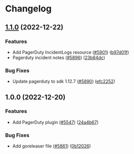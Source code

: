 # Changelog

## [1.1.0](https://github.com/cloudquery/cloudquery/compare/plugins-source-pagerduty-v1.0.0...plugins-source-pagerduty-v1.1.0) (2022-12-22)


### Features

* Add PagerDuty IncidentLogs resource ([#5901](https://github.com/cloudquery/cloudquery/issues/5901)) ([b97d01f](https://github.com/cloudquery/cloudquery/commit/b97d01f9d3b72a6342807012d5b0794c950cab25))
* Pagerduty incident notes ([#5896](https://github.com/cloudquery/cloudquery/issues/5896)) ([23b84dc](https://github.com/cloudquery/cloudquery/commit/23b84dcf762c4da7c1b84b3c23ed8b22193b430c))


### Bug Fixes

* Update pagerduty to sdk 1.12.7 ([#5890](https://github.com/cloudquery/cloudquery/issues/5890)) ([efc2252](https://github.com/cloudquery/cloudquery/commit/efc2252ff97b272fa951c7dca8361ca2db15e583))

## 1.0.0 (2022-12-20)


### Features

* Add PagerDuty plugin ([#5547](https://github.com/cloudquery/cloudquery/issues/5547)) ([24a4b67](https://github.com/cloudquery/cloudquery/commit/24a4b671d13b09e22b33c428ee508648fb9ecfc5))


### Bug Fixes

* Add goreleaser file ([#5861](https://github.com/cloudquery/cloudquery/issues/5861)) ([0b12026](https://github.com/cloudquery/cloudquery/commit/0b12026a554867f2a2e2003f80b104bd92d57796))
